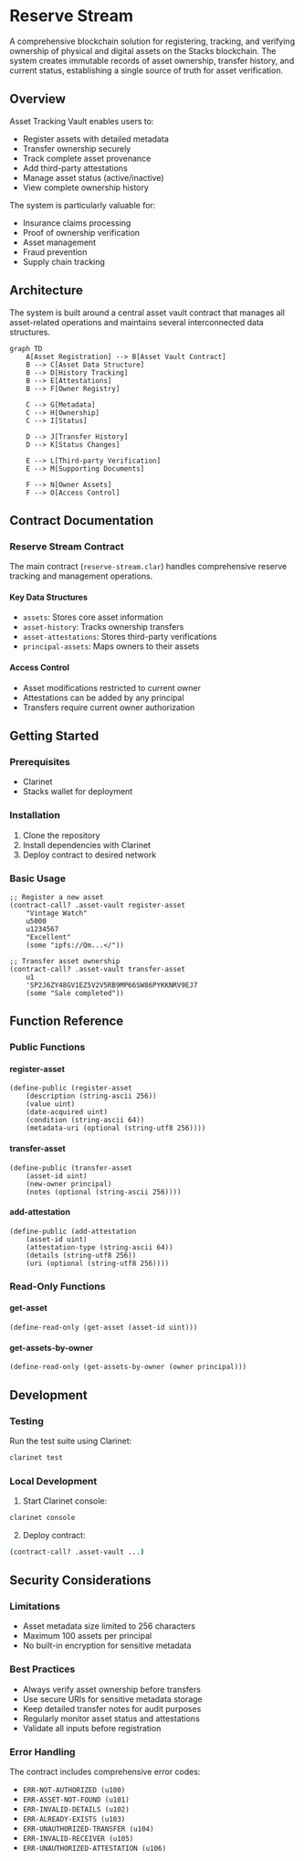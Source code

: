 # Reserve Stream

A comprehensive blockchain solution for registering, tracking, and verifying ownership of physical and digital assets on the Stacks blockchain. The system creates immutable records of asset ownership, transfer history, and current status, establishing a single source of truth for asset verification.

## Overview

Asset Tracking Vault enables users to:
- Register assets with detailed metadata
- Transfer ownership securely
- Track complete asset provenance
- Add third-party attestations
- Manage asset status (active/inactive)
- View complete ownership history

The system is particularly valuable for:
- Insurance claims processing
- Proof of ownership verification
- Asset management
- Fraud prevention
- Supply chain tracking

## Architecture

The system is built around a central asset vault contract that manages all asset-related operations and maintains several interconnected data structures.

```mermaid
graph TD
    A[Asset Registration] --> B[Asset Vault Contract]
    B --> C[Asset Data Structure]
    B --> D[History Tracking]
    B --> E[Attestations]
    B --> F[Owner Registry]
    
    C --> G[Metadata]
    C --> H[Ownership]
    C --> I[Status]
    
    D --> J[Transfer History]
    D --> K[Status Changes]
    
    E --> L[Third-party Verification]
    E --> M[Supporting Documents]
    
    F --> N[Owner Assets]
    F --> O[Access Control]
```

## Contract Documentation

### Reserve Stream Contract

The main contract (`reserve-stream.clar`) handles comprehensive reserve tracking and management operations.

#### Key Data Structures
- `assets`: Stores core asset information
- `asset-history`: Tracks ownership transfers
- `asset-attestations`: Stores third-party verifications
- `principal-assets`: Maps owners to their assets

#### Access Control
- Asset modifications restricted to current owner
- Attestations can be added by any principal
- Transfers require current owner authorization

## Getting Started

### Prerequisites
- Clarinet
- Stacks wallet for deployment

### Installation
1. Clone the repository
2. Install dependencies with Clarinet
3. Deploy contract to desired network

### Basic Usage

```clarity
;; Register a new asset
(contract-call? .asset-vault register-asset 
    "Vintage Watch" 
    u5000 
    u1234567 
    "Excellent" 
    (some "ipfs://Qm...</"))

;; Transfer asset ownership
(contract-call? .asset-vault transfer-asset 
    u1 
    'SP2J6ZY48GV1EZ5V2V5RB9MP66SW86PYKKNRV9EJ7 
    (some "Sale completed"))
```

## Function Reference

### Public Functions

#### register-asset
```clarity
(define-public (register-asset 
    (description (string-ascii 256))
    (value uint)
    (date-acquired uint)
    (condition (string-ascii 64))
    (metadata-uri (optional (string-utf8 256))))
```

#### transfer-asset
```clarity
(define-public (transfer-asset
    (asset-id uint)
    (new-owner principal)
    (notes (optional (string-ascii 256))))
```

#### add-attestation
```clarity
(define-public (add-attestation
    (asset-id uint)
    (attestation-type (string-ascii 64))
    (details (string-utf8 256))
    (uri (optional (string-utf8 256))))
```

### Read-Only Functions

#### get-asset
```clarity
(define-read-only (get-asset (asset-id uint)))
```

#### get-assets-by-owner
```clarity
(define-read-only (get-assets-by-owner (owner principal)))
```

## Development

### Testing
Run the test suite using Clarinet:
```bash
clarinet test
```

### Local Development
1. Start Clarinet console:
```bash
clarinet console
```
2. Deploy contract:
```bash
(contract-call? .asset-vault ...)
```

## Security Considerations

### Limitations
- Asset metadata size limited to 256 characters
- Maximum 100 assets per principal
- No built-in encryption for sensitive metadata

### Best Practices
- Always verify asset ownership before transfers
- Use secure URIs for sensitive metadata storage
- Keep detailed transfer notes for audit purposes
- Regularly monitor asset status and attestations
- Validate all inputs before registration

### Error Handling
The contract includes comprehensive error codes:
- `ERR-NOT-AUTHORIZED (u100)`
- `ERR-ASSET-NOT-FOUND (u101)`
- `ERR-INVALID-DETAILS (u102)`
- `ERR-ALREADY-EXISTS (u103)`
- `ERR-UNAUTHORIZED-TRANSFER (u104)`
- `ERR-INVALID-RECEIVER (u105)`
- `ERR-UNAUTHORIZED-ATTESTATION (u106)`